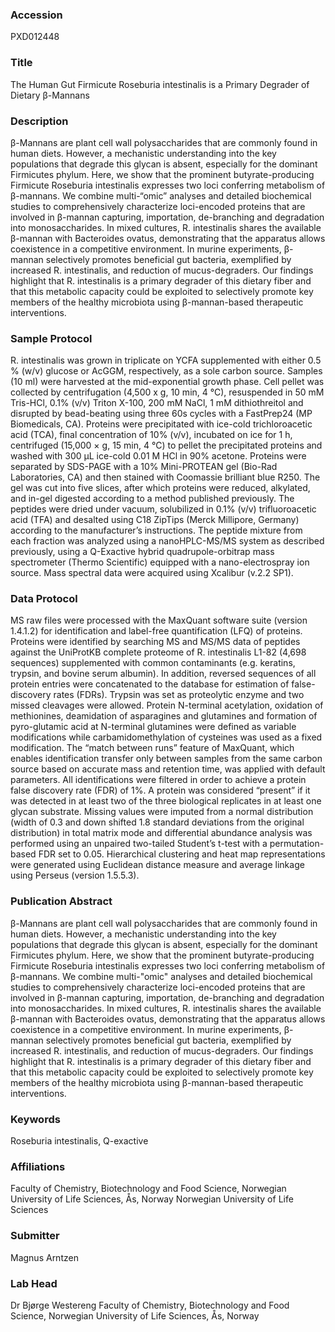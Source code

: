 ### Accession
PXD012448

### Title
The Human Gut Firmicute Roseburia intestinalis is a Primary Degrader of Dietary β-Mannans

### Description
β-Mannans are plant cell wall polysaccharides that are commonly found in human diets. However, a mechanistic understanding into the key populations that degrade this glycan is absent, especially for the dominant Firmicutes phylum. Here, we show that the prominent butyrate-producing Firmicute Roseburia intestinalis expresses two loci conferring metabolism of β-mannans. We combine multi-“omic” analyses and detailed biochemical studies to comprehensively characterize loci-encoded proteins that are involved in β-mannan capturing, importation, de-branching and degradation into monosaccharides. In mixed cultures, R. intestinalis shares the available β-mannan with Bacteroides ovatus, demonstrating that the apparatus allows coexistence in a competitive environment. In murine experiments, β-mannan selectively promotes beneficial gut bacteria, exemplified by increased R. intestinalis, and reduction of mucus-degraders. Our findings highlight that R. intestinalis is a primary degrader of this dietary fiber and that this metabolic capacity could be exploited to selectively promote key members of the healthy microbiota using β-mannan-based therapeutic interventions.

### Sample Protocol
R. intestinalis was grown in triplicate on YCFA supplemented with either 0.5 % (w/v) glucose or AcGGM, respectively, as a sole carbon source. Samples (10 ml) were harvested at the mid-exponential growth phase. Cell pellet was collected by centrifugation (4,500 x g, 10 min, 4 °C), resuspended in 50 mM Tris-HCl, 0.1% (v/v) Triton X-100, 200 mM NaCl, 1 mM dithiothreitol and disrupted by bead-beating using three 60s cycles with a FastPrep24 (MP Biomedicals, CA). Proteins were precipitated with ice-cold trichloroacetic acid (TCA), final concentration of 10% (v/v), incubated on ice for 1 h, centrifuged (15,000 × g, 15 min, 4 °C) to pellet the precipitated proteins and washed with 300 μL ice-cold 0.01 M HCl in 90% acetone. Proteins were separated by SDS-PAGE with a 10% Mini-PROTEAN gel (Bio-Rad Laboratories, CA) and then stained with Coomassie brilliant blue R250. The gel was cut into five slices, after which proteins were reduced, alkylated, and in-gel digested according to a method published previously. The peptides were dried under vacuum, solubilized in 0.1% (v/v) trifluoroacetic acid (TFA) and desalted using C18 ZipTips (Merck Millipore, Germany) according to the manufacturer’s instructions. The peptide mixture from each fraction was analyzed using a nanoHPLC-MS/MS system as described previously, using a Q-Exactive hybrid quadrupole-orbitrap mass spectrometer (Thermo Scientific) equipped with a nano-electrospray ion source. Mass spectral data were acquired using Xcalibur (v.2.2 SP1).

### Data Protocol
MS raw files were processed with the MaxQuant software suite (version 1.4.1.2) for identification and label-free quantification (LFQ) of proteins. Proteins were identified by searching MS and MS/MS data of peptides against the UniProtKB complete proteome of R. intestinalis L1-82 (4,698 sequences) supplemented with common contaminants (e.g. keratins, trypsin, and bovine serum albumin). In addition, reversed sequences of all protein entries were concatenated to the database for estimation of false-discovery rates (FDRs). Trypsin was set as proteolytic enzyme and two missed cleavages were allowed. Protein N-terminal acetylation, oxidation of methionines, deamidation of asparagines and glutamines and formation of pyro-glutamic acid at N-terminal glutamines were defined as variable modifications while carbamidomethylation of cysteines was used as a fixed modification. The “match between runs” feature of MaxQuant, which enables identification transfer only between samples from the same carbon source based on accurate mass and retention time, was applied with default parameters. All identifications were filtered in order to achieve a protein false discovery rate (FDR) of 1%. A protein was considered “present” if it was detected in at least two of the three biological replicates in at least one glycan substrate. Missing values were imputed from a normal distribution (width of 0.3 and down shifted 1.8 standard deviations from the original distribution) in total matrix mode and differential abundance analysis was performed using an unpaired two-tailed Student’s t-test with a permutation-based FDR set to 0.05. Hierarchical clustering and heat map representations were generated using Euclidean distance measure and average linkage using Perseus (version 1.5.5.3).

### Publication Abstract
&#x3b2;-Mannans are plant cell wall polysaccharides that are commonly found in human diets. However, a mechanistic understanding into the key populations that degrade this glycan is absent, especially for the dominant Firmicutes phylum. Here, we show that the prominent butyrate-producing Firmicute Roseburia intestinalis expresses two loci conferring metabolism of &#x3b2;-mannans. We combine multi-"omic" analyses and detailed biochemical studies to comprehensively characterize loci-encoded proteins that are involved in &#x3b2;-mannan capturing, importation, de-branching and degradation into monosaccharides. In mixed cultures, R. intestinalis shares the available &#x3b2;-mannan with Bacteroides ovatus, demonstrating that the apparatus allows coexistence in a competitive environment. In murine experiments, &#x3b2;-mannan selectively promotes beneficial gut bacteria, exemplified by increased R. intestinalis, and reduction of mucus-degraders. Our findings highlight that R. intestinalis is a primary degrader of this dietary fiber and that this metabolic capacity could be exploited to selectively promote key members of the healthy microbiota using &#x3b2;-mannan-based therapeutic interventions.

### Keywords
Roseburia intestinalis, Q-exactive

### Affiliations
Faculty of Chemistry, Biotechnology and Food Science, Norwegian University of Life Sciences, Ås, Norway
Norwegian University of Life Sciences

### Submitter
Magnus Arntzen

### Lab Head
Dr Bjørge Westereng
Faculty of Chemistry, Biotechnology and Food Science, Norwegian University of Life Sciences, Ås, Norway


